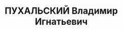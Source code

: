 ---
title: ПУХАЛЬСКИЙ Владимир Игнатьевич
description: "1888, Волинська обл., Володимир-Волинський р-н, українець, освіта вища,\
  \ прож.: смт Петрівка Станично-Луганського р-ну, райагроном Станично-Луганського\
  \ райземвідділу \n  Військовою колегією Верховного суду СРСР 2 грудня 1937 р. засуджений\
  \ до розстрілу. Страчений 3 грудня 1937 р. \n  Реабілітований у 1959 р."
---